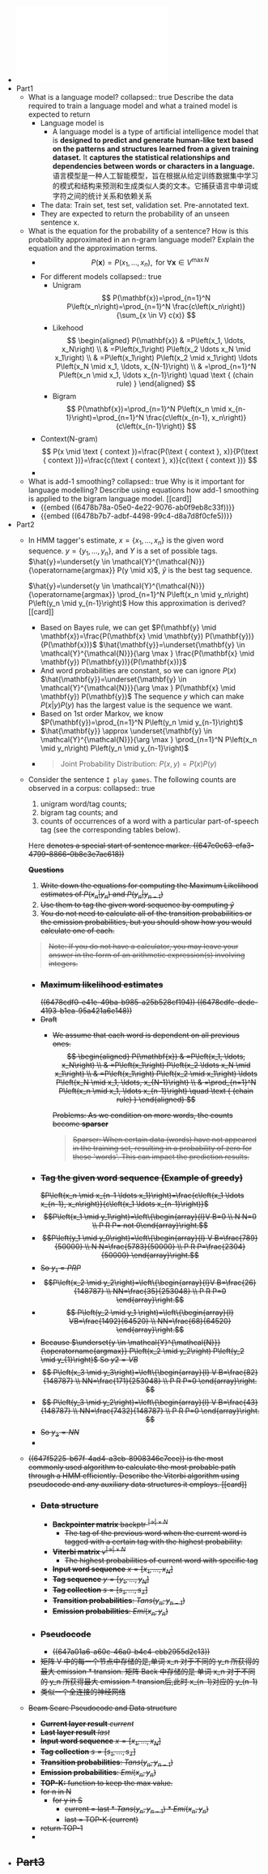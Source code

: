 - ![com6513.pdf](../assets/com6513_1685374358009_0.pdf)
- Part1
	- What is a language model? 
	  collapsed:: true
	  Describe the data required to train a language model
	  and what a trained model is expected to return
		- Language model is
			- A language model is a type of artificial intelligence model that is **designed to predict and generate human-like text based on the patterns and structures learned from a given training dataset.** It **captures the statistical relationships and dependencies between words or characters in a language.**
			  语言模型是一种人工智能模型，旨在根据从给定训练数据集中学习的模式和结构来预测和生成类似人类的文本。它捕获语言中单词或字符之间的统计关系和依赖关系
		- The data: Train set, test set, validation set. Pre-annotated text.
		- They are expected to return the probability of an unseen sentence x.
	- What is the equation for the probability of a sentence?
	  How is this probability approximated in an n-gram language model?
	  Explain the equation and the approximation terms.
		- $$
		  P(\mathbf{x})=P\left(x_1, \ldots, x_n\right), \text { for } \forall \mathbf{x} \in V^{\max N}
		  $$
		- For different models
		  collapsed:: true
			- Unigram
			  $$
			  P(\mathbf{x})=\prod_{n=1}^N P\left(x_n\right)=\prod_{n=1}^N \frac{c\left(x_n\right)}{\sum_{x \in V} c(x)}
			  $$
			- Likehood
			  $$
			  \begin{aligned}
			  P(\mathbf{x}) & =P\left(x_1, \ldots, x_N\right) \\
			  & =P\left(x_1\right) P\left(x_2 \ldots x_N \mid x_1\right) \\
			  & =P\left(x_1\right) P\left(x_2 \mid x_1\right) \ldots P\left(x_N \mid x_1, \ldots, x_{N-1}\right) \\
			  & =\prod_{n=1}^N P\left(x_n \mid x_1, \ldots x_{n-1}\right) \quad \text { (chain rule) }
			  \end{aligned}
			  $$
			- Bigram
			  $$
			  P(\mathbf{x})=\prod_{n=1}^N P\left(x_n \mid x_{n-1}\right)=\prod_{n=1}^N \frac{c\left(x_{n-1}, x_n\right)}{c\left(x_{n-1}\right)}
			  $$
		- Context(N-gram)
		  $$
		  P(x \mid \text { context })=\frac{P(\text { context }, x)}{P(\text { context })}=\frac{c(\text { context }, x)}{c(\text { context })}
		  $$
		-
	- What is add-1 smoothing? 
	  collapsed:: true
	  Why is it important for language modelling? 
	  Describe using equations how add-1 smoothing is applied to the bigram language model. [[card]]
		- {{embed ((6478b78a-05e0-4e22-9076-ab0f9eb8c33f))}}
		- {{embed ((6478b7b7-adbf-4498-99c4-d8a7d8f0cfe5))}}
- Part2
	- In HMM tagger's estimate, 
	  $x=\left\{x_1, \ldots, x_n\right\}$ is the given word sequence.
	  $y=\left\{y_1, \ldots, y_n\right\}$, and $Y$ is a set of possible tags.
	  $\hat{y}=\underset{y \in \mathcal{Y}^{\mathcal{N}}}{\operatorname{argmax}} P(y \mid x)$, $\hat{y}$ is the best tag sequence.
	  
	  $\hat{y}=\underset{y \in \mathcal{Y}^{\mathcal{N}}}{\operatorname{argmax}} \prod_{n=1}^N P\left(x_n \mid y_n\right) P\left(y_n \mid y_{n-1}\right)$
	  How this approximation is derived? [[card]]
		- Based on Bayes rule, we can get
		  $P(\mathbf{y} \mid \mathbf{x})=\frac{P(\mathbf{x} \mid \mathbf{y}) P(\mathbf{y})}{P(\mathbf{x})}$
		  $\hat{\mathbf{y}}=\underset{\mathbf{y} \in \mathcal{Y}^{\mathcal{N}}}{\arg \max } \frac{P(\mathbf{x} \mid \mathbf{y}) P(\mathbf{y})}{P(\mathbf{x})}$
		- And word probabilities are constant, so we can ignore $P(x)$
		  $\hat{\mathbf{y}}=\underset{\mathbf{y} \in \mathcal{Y}^{\mathcal{N}}}{\arg \max } P(\mathbf{x} \mid \mathbf{y}) P(\mathbf{y})$
		  The sequence $y$  which can make $P(x|y)P(y)$ has the largest value is the sequence we want.
		- Based on 1st order Markov, we know
		  $P(\mathbf{y})=\prod_{n=1}^N P\left(y_n \mid y_{n-1}\right)$
		- $\hat{\mathbf{y}} \approx \underset{\mathbf{y} \in \mathcal{Y}^{\mathcal{N}}}{\arg \max } \prod_{n=1}^N P\left(x_n \mid y_n\right) P\left(y_n \mid y_{n-1}\right)$
		- > Joint Probability Distribution: $P(x,y) = P(x)P(y)$
	- Consider the sentence `I play games`. The following counts are observed in a corpus:
	  collapsed:: true
	  1. unigram word/tag counts; 
	  2. bigram tag counts; and
	  3. counts of occurrences of a word with a particular part-of-speech tag (see the corresponding tables below). 
	  
	  Here <s> denotes a special start of sentence marker.
	  ((647e0e63-efa3-4799-8866-0b8c3e7ac618))
	  
	  **Questions**
	  1. Write down the equations for computing the Maximum Likelihood estimates of $P(x_n|y_n)$ and $P(y_n|y_{n−1})$
	  2. Use them to tag the given word sequence by computing $\hat{y}$
	  3. You do not need to calculate all of the transition probabilities or the emission probabilities, but you should show how you would calculate one of each.
	  > Note: If you do not have a calculator, you may leave your answer in the form of an arithmetic expression(s) involving integers.
		- ### Maximum likelihood estimates
		  ((6478cdf0-e41e-49ba-b985-a25b528cf194))
		  ((6478cdfc-dede-4193-b1ea-95a421a6e148))
		- Draft
			- We assume that each word is dependent on all previous ones.
			  $$
			  \begin{aligned}
			  P(\mathbf{x}) & =P\left(x_1, \ldots, x_N\right) \\
			  & =P\left(x_1\right) P\left(x_2 \ldots x_N \mid x_1\right) \\
			  & =P\left(x_1\right) P\left(x_2 \mid x_1\right) \ldots P\left(x_N \mid x_1, \ldots, x_{N-1}\right) \\
			  & =\prod_{n=1}^N P\left(x_n \mid x_1, \ldots x_{n-1}\right) \quad \text { (chain rule) }
			  \end{aligned}
			  $$
			  
			  Problems: As we condition on more words, the counts become **sparser**
			  >  Sparser: When certain data (words) have not appeared in the training set, resulting in a probability of zero for these 'words'. This can impact the prediction results.
		- ### Tag the given word sequence (Example of greedy)
		  $P\left(x_n \mid x_{n-1 \ldots x_1}\right)=\frac{c\left(x_1 \ldots x_{n-1}, x_n\right)}{c\left(x_1 \ldots x_{n-1}\right)}$
		- $$P\left(x_1 \mid y_1\right)=\left\{\begin{array}{l}V B=0 \\ N N=0 \\ P R P= not 0\end{array}\right.$$
		- $$P\left(y_1 \mid y_0\right)=\left\{\begin{array}{l}
		  V B=\frac{789}{50000} \\ 
		  N N=\frac{5783}{50000} \\ 
		  P R P=\frac{2304}{50000}
		  \end{array}\right.$$
		- So $y_1 = PRP$
		- $$P\left(x_2 \mid y_2\right)=\left\{\begin{array}{l}V B=\frac{26}{148787} \\ NN=\frac{35}{253048} \\ P R P=0 \end{array}\right.$$
		- $$
		  P\left(y_2 \mid y_1 \right)=\left\{\begin{array}{l}
		  VB=\frac{1492}{64520} \\ 
		  NN=\frac{68}{64520} 
		  \end{array}\right.$$
		- Because $\underset{y \in \mathcal{Y}^{\mathcal{N}}}{\operatorname{argmax}}  P\left(x_2 \mid y_2\right) P\left(y_2 \mid y_{1}\right)$
		  So $y2=VB$
		- $$
		  P\left(x_3 \mid y_3\right)=\left\{\begin{array}{l}
		  V B=\frac{82}{148787} \\ 
		  NN=\frac{171}{253048} \\ 
		  P R P=0 \end{array}\right.
		  $$
		- $$
		  P\left(y_3 \mid y_2\right)=\left\{\begin{array}{l}
		  V B=\frac{43}{148787} \\ 
		  NN=\frac{7432}{148787} \\ 
		  P R P=0 \end{array}\right.
		  $$
		- So $y_3=NN$
		-
	- ((647f5225-b67f-4ad4-a3cb-8908346c7cce)) is the most commonly used algorithm to calculate the most probable path through a HMM efficiently. 
	  Describe the Viterbi algorithm using pseudocode and any auxiliary data structures it employs. [[card]]
		- ### Data structure
			- **Backpointer matrix** $\text { backptr }^{|\mathcal{Y}| \times N}$
				- The tag of the previous word when the current word is tagged with a certain tag with the highest probability.
			- **Viterbi matrix** $v^{|\mathcal{Y}| \times N}$
				- The  highest probabilities of current word with specific tag
			- **Input word sequence** $x=\left[x_1, \ldots, x_N\right]$
			- **Tag sequence** $y=\left[y_1, \ldots, y_N\right]$
			- **Tag collection** $s=\left[s_1, \ldots, s_T\right]$
			- **Transition probabilities**: $Tans(y_n, y_{n-1})$
			- **Emission probabilities**: $Emi(x_n,y_n)$
		- ### Pseudocode
			- ((647a01a6-a60c-46a0-b4c4-ebb2955d2c13))
		- 矩阵 V 中的每一个节点中存储的是,单词 x_n 对于不同的 y_n 所获得的最大 emission * transion.
		  矩阵 Back 中存储的是 单词 x_n 对于不同的 y_n 所获得最大 emission * transion后,此时 x_(n-1)对应的 y_(n-1)
		- 类似一个全连接的神经网络
	- Beam Searc Pseudocode and Data structure
		- **Current layer result** $current$
		- **Last layer result**  $last$
		- **Input word sequence** $x=\left[x_1, \ldots, x_N\right]$
		- **Tag collection** $s=\left[s_1, \ldots, s_T\right]$
		- **Transition probabilities**: $Tans(y_n, y_{n-1})$
		- **Emission probabilities**: $Emi(x_n,y_n)$
		- **TOP-K:** function to keep the max value.
		- for n in N
			- for y in S
				- current = last * $Tans(y_n, y_{n-1})$ * $Emi(x_n,y_n)$
				- last = TOP-K (current)
		- return TOP-1
		-
- Part3
	-